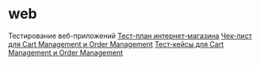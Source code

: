 # web
Тестирование веб-приложений
[Тест-план интернет-магазина](https://docs.google.com/spreadsheets/d/1pY3ToWXzVU11cHGoy5NOes1zTrSLS8SLQNtoOWJ3uAQ/edit?usp=sharing)
[Чек-лист для Cart Management и Order Management](https://docs.google.com/spreadsheets/d/1ZcbIUBAMqMpx16SVoxMsexxydZqTIrmxKd884FT7TdA/edit?usp=sharing)
[Тест-кейсы для Cart Management и Order Management](https://github.com/user-attachments/files/18324146/G9-2025-01-06.pdf)
